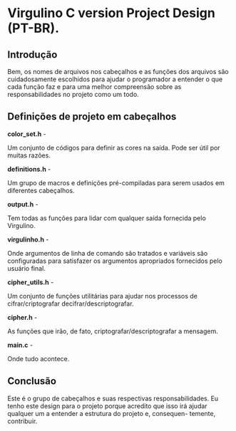 # Virgulino C version Project Design (PT-BR).


Introdução
---

Bem, os nomes de arquivos nos cabeçalhos e as funções dos arquivos 
são cuidadosamente escolhidos para ajudar o programador a entender 
o que cada função faz e para uma melhor compreensão sobre as
responsabilidades no projeto como um todo.

Definições de projeto em cabeçalhos
---

 **color_set.h** -
 
   Um conjunto de códigos para definir as cores na saída. Pode ser útil
   por muitas razões.

 **definitions.h** -

   Um grupo de macros e definições pré-compiladas para serem 
   usados em diferentes cabeçalhos. 

 **output.h** -

   Tem todas as funções para lidar com qualquer saída fornecida 
   pelo Virgulino.

 **virgulinho.h** -

   Onde argumentos de linha de comando são tratados e variáveis 
   são configuradas para satisfazer os argumentos apropriados
   fornecidos pelo usuário final.

 **cipher_utils.h** -

   Um conjunto de funções utilitárias para ajudar nos processos de
   cifrar/criptografar decifrar/descriptografar.

 **cipher.h** -

   As funções que irão, de fato, criptografar/descriptografar 
   a mensagem.
 
 **main.c** -

   Onde tudo acontece.

Conclusão
---

Este é o grupo de cabeçalhos e suas respectivas responsabilidades.
Eu tenho este design para o projeto porque acredito que isso irá 
ajudar qualquer um a entender a estrutura do projeto e, consequen-
temente, contribuir.


